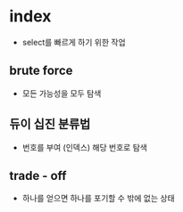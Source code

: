 # index 
- select를 빠르게 하기 위한 작업
## brute force 
-  모든 가능성을 모두 탐색
## 듀이 십진 분류법 
- 번호를 부여 (인덱스) 해당 번호로 탐색

## trade - off 
- 하나를 얻으면 하나를 포기할 수 밖에 없는 상태